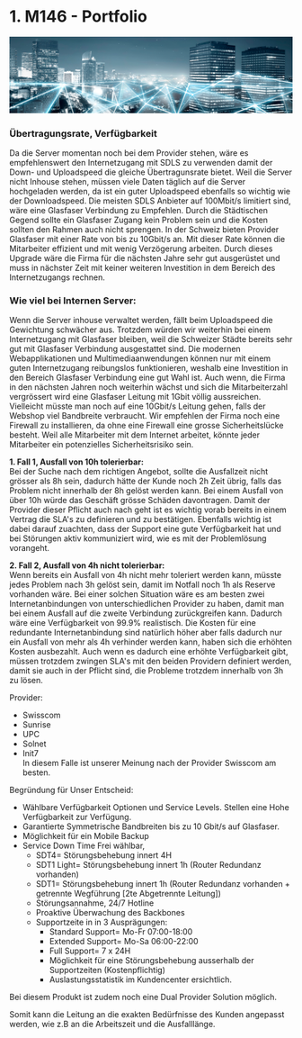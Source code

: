 
# 1. M146 - Portfolio
<img src="internetanbindung.png" alt="Alt-Text" title="" />

### Übertragungsrate, Verfügbarkeit
Da die Server momentan noch bei dem Provider stehen, wäre es empfehlenswert den Internetzugang mit SDLS zu verwenden damit der Down- und Uploadspeed die gleiche Übertragunsrate bietet. Weil die Server nicht Inhouse stehen, müssen viele Daten täglich auf die Server hochgeladen werden, da ist ein guter Uploadspeed ebenfalls so wichtig wie der Downloadspeed. Die meisten SDLS Anbieter auf 100Mbit/s limitiert sind, wäre eine Glasfaser Verbindung zu Empfehlen. Durch die Städtischen Gegend sollte ein Glasfaser Zugang kein Problem sein und die Kosten sollten den Rahmen auch nicht sprengen. In der Schweiz bieten Provider Glasfaser mit einer Rate von bis zu 10Gbit/s an. Mit dieser Rate können die Mitarbeiter effizient und mit wenig Verzögerung arbeiten. Durch dieses Upgrade wäre die Firma für die nächsten Jahre sehr gut ausgerüstet und muss in nächster Zeit mit keiner weiteren Investition in dem Bereich des Internetzugangs rechnen.

### Wie viel bei Internen Server:
Wenn die Server inhouse verwaltet werden, fällt beim Uploadspeed die Gewichtung schwächer aus. Trotzdem würden wir weiterhin bei einem Internetzugang mit Glasfaser bleiben, weil die Schweizer Städte bereits sehr gut mit Glasfaser Verbindung ausgestattet sind. Die modernen Webapplikationen und Multimediaanwendungen können nur mit einem guten Internetzugang reibungslos funktionieren, weshalb eine Investition in den Bereich Glasfaser Verbindung eine gut Wahl ist. Auch wenn, die Firma in den nächsten Jahren noch weiterhin wächst und sich die Mitarbeiterzahl vergrössert wird eine Glasfaser Leitung mit 1Gbit völlig aussreichen. Vielleicht müsste man noch auf eine 10Gbit/s Leitung gehen, falls der Webshop viel Bandbreite verbraucht.
Wir empfehlen der Firma noch eine Firewall zu installieren, da ohne eine Firewall eine grosse Sicherheitslücke besteht. Weil alle Mitarbeiter mit dem Internet arbeitet, könnte jeder Mitarbeiter ein potenzielles Sicherheitsrisiko sein.

**1. Fall 1, Ausfall von 10h tolerierbar:** <br>
Bei der Suche nach dem richtigen Angebot, sollte die Ausfallzeit nicht grösser als 8h sein, dadurch hätte der Kunde noch 2h Zeit übrig, falls das Problem nicht innerhalb der 8h gelöst werden kann. Bei einem Ausfall von über 10h würde das Geschäft grösse Schäden davontragen. Damit der Provider dieser Pflicht auch nach geht ist es wichtig vorab bereits in einem Vertrag die SLA's zu definieren und zu bestätigen. Ebenfalls wichtig ist dabei darauf zuachten, dass der Support eine gute Verfügbarkeit hat und bei Störungen aktiv kommuniziert wird, wie es mit der Problemlösung vorangeht. 

**2. Fall 2, Ausfall von 4h nicht tolerierbar:** <br>
Wenn bereits ein Ausfall von 4h nicht mehr toleriert werden kann, müsste jedes Problem nach 3h gelöst sein, damit im Notfall noch 1h als Reserve vorhanden wäre. Bei einer solchen Situation wäre es am besten zwei Internetanbindungen von unterschiedlichen Provider zu haben, damit man bei einem Ausfall auf die zweite Verbindung zurückgreifen kann. Dadurch wäre eine Verfügbarkeit von 99.9% realistisch.
Die Kosten für eine redundante Internetanbindung sind natürlich höher aber falls dadurch nur ein Ausfall von mehr als 4h verhinder werden kann, haben sich die erhöhten Kosten ausbezahlt. Auch wenn es dadurch eine erhöhte Verfügbarkeit gibt, müssen trotzdem zwingen SLA's mit den beiden Providern definiert werden, damit sie auch in der Pflicht sind, die Probleme trotzdem innerhalb von 3h zu lösen.

Provider:
- Swisscom
- Sunrise
- UPC
- Solnet
- Init7<br> 
In diesem Falle ist unserer Meinung nach der Provider Swisscom am besten.
 
Begründung für Unser Entscheid:
* Wählbare Verfügbarkeit Optionen und Service Levels. Stellen eine Hohe Verfügbarkeit zur Verfügung.
* Garantierte Symmetrische Bandbreiten bis zu 10 Gbit/s auf Glasfaser.
* Möglichkeit für ein Mobile Backup
* Service Down Time Frei wählbar, <br>
	* SDT4= Störungsbehebung innert 4H
    * SDT1 Light= Störungsbehebung innert 1h (Router Redundanz vorhanden)
  * SDT1= Störungsbehebung innert 1h (Router Redundanz vorhanden + getrennte Wegführung [2te Abgetrennte Leitung])
  *  Störungsannahme, 24/7 Hotline
   * Proaktive Überwachung des Backbones
    * Supportzeite in in 3 Ausprägungen:
      * Standard Support= Mo-Fr 07:00-18:00
      *  Extended Support= Mo-Sa 06:00-22:00
      * Full Support= 7 x 24H
      *  Möglichkeit für eine Störungsbehebung ausserhalb der Supportzeiten (Kostenpflichtig)         	
      *  Auslastungsstatistik im Kundencenter ersichtlich.
                           	
Bei diesem Produkt ist zudem noch eine Dual Provider Solution möglich.
 
Somit kann die Leitung an die exakten Bedürfnisse des Kunden angepasst werden, wie z.B an die Arbeitszeit und die Ausfalllänge. 
